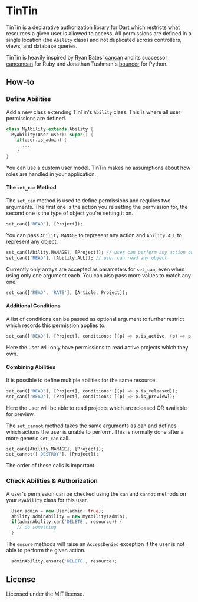 TinTin
===========

TinTin is a declarative authorization library for Dart which restricts what resources
a given user is allowed to access. All permissions are defined in a single
location (the `Ability` class) and not duplicated across controllers,
views, and database queries.

TinTin is heavily inspired by Ryan Bates' [cancan](https://github.com/ryanb/cancan) and
its successor [cancancan](https://github.com/CanCanCommunity/cancancan) for Ruby
and Jonathan Tushman's [bouncer](https://github.com/jtushman/bouncer) for Python.

## How-to

### Define Abilities

Add a new class extending TinTin's `Ability` class. This is where all user permissions
are defined.

```dart
class MyAbility extends Ability {
  MyAbility(User user): super() {
    if(user.is_admin) {
      ...
    }
}
```

You can use a custom user model. TinTin makes no assumptions about how roles are
handled in your application.

#### The `set_can` Method

The `set_can` method is used to define permissions and requires two arguments.
The first one is the action you're setting the permission for, the second one is the type of object you're setting it on.

```dart
set_can(['READ'], [Project]);
```

You can pass `Ability.MANAGE` to represent any action and `Ability.ALL` to represent any object.

```dart
set_can([Ability.MANAGE], [Project]); // user can perform any action on the project
set_can(['READ'], [Ability.ALL]); // user can read any object
```

Currently only arrays are accepted as parameters for `set_can`, even when using only one argument each.
You can also pass more values to match any one.

```dart
set_can(['READ', 'RATE'], [Article, Project]);

```

#### Additional Conditions

A list of conditions can be passed as optional argument to further restrict which records this permission applies to.

```dart
set_can(['READ'], [Project], conditions: [(p) => p.is_active, (p) => p.userId == user.id]);
```

Here the user will only have permissions to read active projects which they own.

#### Combining Abilities

It is possible to define multiple abilities for the same resource.

```dart
set_can(['READ'], [Project], conditions: [(p) => p.is_released]);
set_can(['READ'], [Project], conditions: [(p) => p.is_preview]);
```

Here the user will be able to read projects which are released OR available for preview.

The `set_cannot` method takes the same arguments as can and defines which actions the user is unable to perform.
This is normally done after a more generic `set_can` call.

```dart
set_can([Ability.MANAGE], [Project]);
set_cannot(['DESTROY'], [Project]);
```

The order of these calls is important.

### Check Abilities & Authorization

A user's permission can be checked using the `can` and `cannot` methods on your
`MyAbility` class for this user.

```dart
  User admin = new User(admin: true);
  Ability adminAbility = new MyAbility(admin);
  if(adminAbility.can('DELETE', resource)) {
    // do something
  }
```

The `ensure` methods will raise an `AccessDenied` exception if the user is not
able to perform the given action.

```dart
  adminAbility.ensure('DELETE', resource);
```

## License
Licensed under the MIT license.
